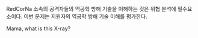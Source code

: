 RedCorNa 소속의 공격자들의 역공학 방해 기술을 이해하는 것은 위협 분석에 필수요소이다. 이번 문제는 지원자의 역공학 방해 기술 이해를 평가한다.

Mama, what is this X-ray?